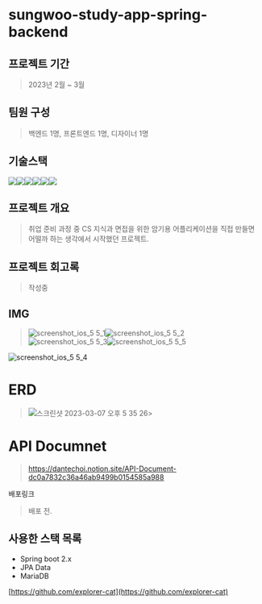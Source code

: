 # sungwoo-study-app-spring-backend

## 프로젝트 기간 
> 2023년 2월 ~ 3월

## 팀원 구성 
> 백엔드 1명, 프론트엔드 1명, 디자이너 1명

## 기술스택
<img src="https://img.shields.io/badge/JAVA-007396?style=for-the-badge&logo=java&logoColor=white" width:240px><img src="https://img.shields.io/badge/Spring-6DB33F?style=for-the-badge&logo=Spring&logoColor=white"><img src="https://img.shields.io/badge/mariaDB-003545?style=for-the-badge&logo=mariaDB&logoColor=white"><img src="https://img.shields.io/badge/react-61DAFB?style=for-the-badge&logo=react&logoColor=black"><img src="https://img.shields.io/badge/aws-232F3E?style=for-the-badge&logo=aws&logoColor=white"><img src="https://img.shields.io/badge/apache tomcat-F8DC75?style=for-the-badge&logo=apachetomcat&logoColor=white">

## 프로젝트 개요
> 취업 준비 과정 중 CS 지식과 면접을 위한 암기용 어플리케이션을 직접 만들면 어떨까 하는 생각에서 시작했던 프로젝트.



## 프로젝트 회고록
> 작성중

## IMG
>![screenshot_ios_5 5_1](https://user-images.githubusercontent.com/55500077/235606930-b2ff505e-853b-479c-b913-3c9cff2cf9cd.png)![screenshot_ios_5 5_2](https://user-images.githubusercontent.com/55500077/235606979-2b40944e-1a73-4c66-8105-b4ec7d4d45ff.png)![screenshot_ios_5 5_3](https://user-images.githubusercontent.com/55500077/235606989-85ad8dd2-c29d-4e68-8798-35751cbe11f1.png)![screenshot_ios_5 5_5](https://user-images.githubusercontent.com/55500077/235607018-d156ea28-957a-4ec0-af28-7c5beeaca2d6.png)

![screenshot_ios_5 5_4](https://user-images.githubusercontent.com/55500077/235607001-fb8149f9-5edc-4639-a432-c82b8a7064be.png)




# ERD
> ![스크린샷 2023-03-07 오후 5 35 26](https://user-images.githubusercontent.com/55500077/223367907-0a5e057f-0fbf-4a87-9818-7cf1fa70ab0b.png)>

# API Documnet
> https://dantechoi.notion.site/API-Document-dc0a7832c36a46ab9499b0154585a988

배포링크
> 배포 전.

## 사용한 스택 목록
- Spring boot 2.x
- JPA Data
- MariaDB



[https://github.com/explorer-cat](https://github.com/explorer-cat)

